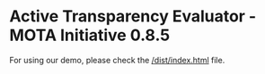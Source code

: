 # Active Transparency Evaluator - MOTA Initiative 0.8.5

For using our demo, please check the [/dist/index.html](/dist/index.html) file.
